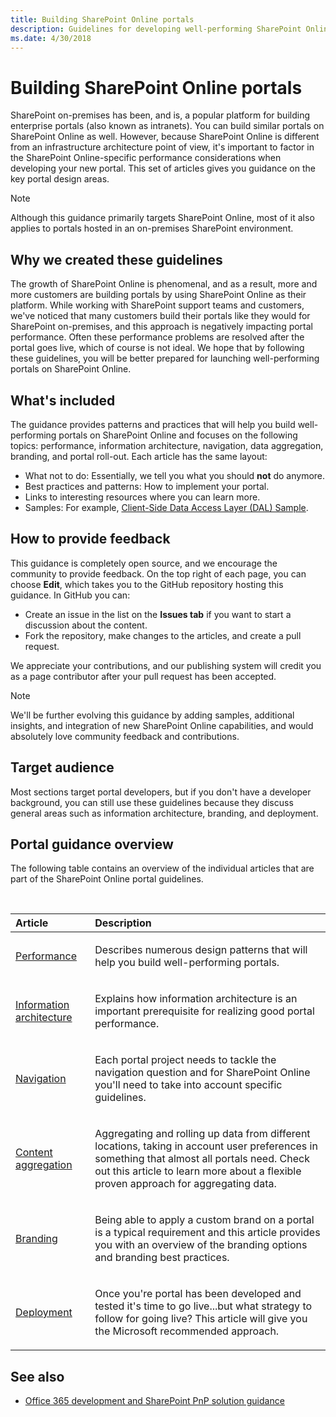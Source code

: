 ```yaml
---
title: Building SharePoint Online portals
description: Guidelines for developing well-performing SharePoint Online portals. 
ms.date: 4/30/2018
---
```


# Building SharePoint Online portals

SharePoint on-premises has been, and is, a popular platform for building enterprise portals (also known as intranets). You can build similar portals on SharePoint Online as well. However, because SharePoint Online is different from an infrastructure architecture point of view, it's important to factor in the SharePoint Online-specific performance considerations when developing your new portal. This set of articles gives you guidance on the key portal design areas.

> [!NOTE] 
> Although this guidance primarily targets SharePoint Online, most of it also applies to portals hosted in an on-premises SharePoint environment.

## Why we created these guidelines

The growth of SharePoint Online is phenomenal, and as a result, more and more customers are building portals by using SharePoint Online as their platform. While working with SharePoint support teams and customers, we've noticed that many customers build their portals like they would for SharePoint on-premises, and this approach is negatively impacting portal performance. Often these performance problems are resolved after the portal goes live, which of course is not ideal. We hope that by following these guidelines, you will be better prepared for launching well-performing portals on SharePoint Online.

## What's included

The guidance provides patterns and practices that will help you build well-performing portals on SharePoint Online and focuses on the following topics: performance, information architecture, navigation, data aggregation, branding, and portal roll-out. Each article has the same layout:

- What not to do: Essentially, we tell you what you should **not** do anymore.
- Best practices and patterns: How to implement your portal.
- Links to interesting resources where you can learn more.
- Samples: For example, [Client-Side Data Access Layer (DAL) Sample](https://github.com/SharePoint/PnP/tree/master/Samples/Portal.DataAccessLayer).

## How to provide feedback

This guidance is completely open source, and we encourage the community to provide feedback. On the top right of each page, you can choose **Edit**, which takes you to the GitHub repository hosting this guidance. In GitHub you can: 

- Create an issue in the list on the **Issues tab** if you want to start a discussion about the content.
- Fork the repository, make changes to the articles, and create a pull request. 

We appreciate your contributions, and our publishing system will credit you as a page contributor after your pull request has been accepted.

> [!NOTE] 
> We'll be further evolving this guidance by adding samples, additional insights, and integration of new SharePoint Online capabilities, and would absolutely love community feedback and contributions.

## Target audience

Most sections target portal developers, but if you don't have a developer background, you can still use these guidelines because they discuss general areas such as information architecture, branding, and deployment.

## Portal guidance overview

The following table contains an overview of the individual articles that are part of the SharePoint Online portal guidelines.

<br/>

|Article|Description|
|:-----|:-----|
|[Performance](portal-performance.md)|<p>Describes numerous design patterns that will help you build well-performing portals.</p>|
|[Information architecture](portal-information-architecture.md)|<p>Explains how information architecture is an important prerequisite for realizing good portal performance.</p>|
|[Navigation](portal-navigation.md)|<p>Each portal project needs to tackle the navigation question and for SharePoint Online you'll need to take into account specific guidelines.</p>|
|[Content aggregation](portal-data-aggregation.md)|<p>Aggregating and rolling up data from different locations, taking in account user preferences in something that almost all portals need. Check out this article to learn more about a flexible proven approach for aggregating data.</p>|
|[Branding](portal-branding.md)|<p>Being able to apply a custom brand on a portal is a typical requirement and this article provides you with an overview of the branding options and branding best practices.</p></p>|
|[Deployment](portal-rollout.md)|<p>Once you're portal has been developed and tested it's time to go live...but what strategy to follow for going live? This article will give you the Microsoft recommended approach.</p><p>|

## See also

- [Office 365 development and SharePoint PnP solution guidance](office-365-development-patterns-and-practices-solution-guidance.md)